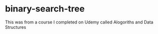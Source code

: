# binary-search-tree
This was from a course I completed on Udemy called Alogoriths and Data Structures

